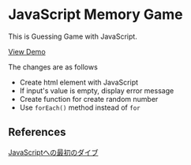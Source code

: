 # JavaScript Memory Game

This is Guessing Game with JavaScript.   

[View Demo](https://chocolat5.github.io/javascript-guessing-game-demo/)

The changes are as follows

* Create html element with JavaScript
* If input's value is empty, display error message
* Create function for create random number
* Use `forEach()` method instead of `for`


## References

[JavaScriptへの最初のダイブ](https://developer.mozilla.org/ja/docs/Learn/JavaScript/First_steps/A_first_splash)
